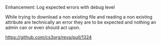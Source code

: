 Enhancement: Log expected errors with debug level

While trying to download a non existing file and reading a non existing attribute are technically an error they are to be expected and nothing an admin can or even should act upon.

https://github.com/cs3org/reva/pull/1324
